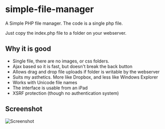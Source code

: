 simple-file-manager
===================

A Simple PHP file manager.  The code is a single php file.  

Just copy the index.php file to a folder on your webserver.

## Why it is good

- Single file, there are no images, or css folders.  
- Ajax based so it is fast, but doesn't break the back button
- Allows drag and drop file uploads if folder is writable by the webserver
- Suits my asthetics.  More like Dropbox, and less like Windows Explorer
- Works with Unicode file names
- The interface is usable from an iPad
- XSRF protection (though no authentication system)

## Screenshot

![Screenshot](https://raw.github.com/jcampbell1/simple-file-manager/master/screenshot.png "Screenshot")